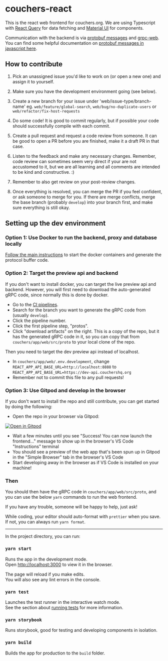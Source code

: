 # couchers-react

This is the react web frontend for couchers.org. We are using Typescript with [React Query](https://react-query.tanstack.com/) for data fetching and [Material UI](https://material-ui.com/) for components.

Communication with the backend is via [protobuf messages](https://github.com/protocolbuffers/protobuf/tree/master/js) and [grpc-web](https://github.com/grpc/grpc-web). You can find some helpful documentation on [protobuf messages in javascript here](https://developers.google.com/protocol-buffers/docs/reference/javascript-generated).

## How to contribute

1. Pick an unassigned issue you'd like to work on (or open a new one) and assign it to yourself.

2. Make sure you have the development environment going (see below).

3. Create a new branch for your issue under 'web/issue-type/branch-name' eg. `web/feature/global-search`, `web/bug/no-duplicate-users` or `web/refactor/fix-host-requests`

4. Do some code! It is good to commit regularly, but if possible your code should successfully compile with each commit.

5. Create a pull request and request a code review from someone. It can be good to open a PR before you are finished, make it a draft PR in that case.

6. Listen to the feedback and make any necessary changes. Remember, code review can sometimes seem very direct if your are not accustomed to it, but we are all learning and all comments are intended to be kind and constructive. :)

7. Remember to also get review on your post-review changes.

8. Once everything is resolved, you can merge the PR if you feel confident, or ask someone to merge for you. If there are merge conflicts, merge the base branch (probably `develop`) into your branch first, and make sure everything is still okay.

## Setting up the dev environment

### Option 1: Use Docker to run the backend, proxy and database locally

[Follow the main instructions](https://github.com/Couchers-org/couchers/blob/develop/app/readme.md) to start the docker containers and generate the protocol buffer code.

### Option 2: Target the preview api and backend

If you don't want to install docker, you can target the live preview api and backend. However, you will first need to download the auto-generated gRPC code, since normally this is done by docker.

* Go to the [CI pipelines](https://gitlab.com/couchers/couchers/-/pipelines/).
* Search for the branch you want to generate the gRPC code from (usually `develop`).
* Click the pipeline number.
* Click the first pipeline step, "protos".
* Click "download artifacts" on the right. This is a copy of the repo, but it has the generated gRPC code in it, so you can copy that from `couchers/app/web/src/proto` to your local clone of the repo.

Then you need to target the dev preview api instead of localhost.

* In `couchers/app/web/.env.development`, change `REACT_APP_API_BASE_URL=http://localhost:8888` to `REACT_APP_API_BASE_URL=https://dev-api.couchershq.org`
* Remember not to commit this file to any pull requests!

### Option 3: Use Gitpod and develop in the browser

If you don't want to install the repo and still contribute, you can get started by doing the following:

* Open the repo in your browser via Gitpod:

[![Open in Gitpod](https://gitpod.io/button/open-in-gitpod.svg)](https://gitpod.io/#https://github.com/Couchers-org/couchers)

* Wait a few minutes until you see "Success! You can now launch the frontend..." message to show up in the browser's VS Code "Instructions" terminal
* You should see a preview of the web app that's been spun up in Gitpod in the "Simple Browser" tab in the browser's VS Code
* Start developing away in the browser as if VS Code is installed on your machine!

### Then

You should then have the gRPC code in `couchers/app/web/src/proto`, and you can use the below `yarn` commands to run the web frontend.

If you have any trouble, someone will be happy to help, just ask!

While coding, your editor should auto-format with `prettier` when you save. If not, you can always run `yarn format`.

---

In the project directory, you can run:

### `yarn start`

Runs the app in the development mode.<br />
Open [http://localhost:3000](http://localhost:3000) to view it in the browser.

The page will reload if you make edits.<br />
You will also see any lint errors in the console.

### `yarn test`

Launches the test runner in the interactive watch mode.<br />
See the section about [running tests](https://facebook.github.io/create-react-app/docs/running-tests) for more information.

### `yarn storybook`

Runs storybook, good for testing and developing components in isolation.

### `yarn build`

Builds the app for production to the `build` folder.
